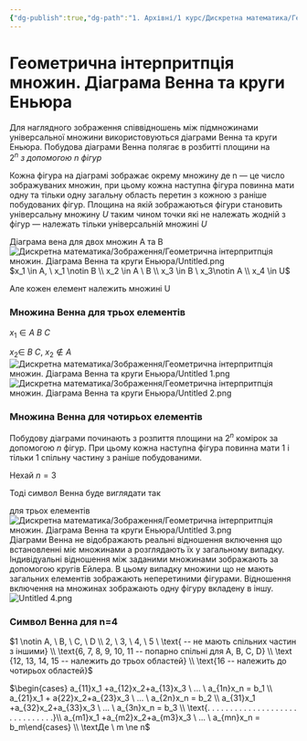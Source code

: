 ```yaml
---
{"dg-publish":true,"dg-path":"1. Архівні/1 курс/Дискретна математика/Геометрична інтерпритпція множин. Діаграма Венна та круги Еньюра.md","permalink":"/1-arhivni/1-kurs/diskretna-matematika/geometrichna-interpritpcziya-mnozhin-diagrama-venna-ta-krugi-enyura/"}
---
```


# Геометрична інтерпритпція множин. Діаграма Венна та круги Еньюра

Для наглядного зображення співвідношень між підмножинами універсальної множини використовуються діаграми Венна та круги Еньюра. Побудова діаграми Венна полягає в розбитті площини на $2^n \ з \ допомогою \ n \ фігур$

Кожна фігура на діаграмі зображає окрему множину де n — це число зображуваних множин, при цьому кожна наступна фігура повинна мати одну та тільки одну загальну область перетин з кожною з раніше побудованих фігур. Площина на якій зображаються фігури становить універсальну множину $U$  таким чином точки які не належать жодній з фігур — належать тільки універсальній множині $U$ 

Діаграма вена для двох множин А та В
![Дискретна математика/Зображення/Геометрична інтерпритпція множин. Діаграма Венна та круги Еньюра/Untitled.png](/img/user/%D0%9A%D0%BE%D0%BD%D1%81%D0%BF%D0%B5%D0%BA%D1%82%D0%B8/1.%20%D0%90%D1%80%D1%85%D1%96%D0%B2%D0%BD%D1%96/1%20%D0%BA%D1%83%D1%80%D1%81/%D0%94%D0%B8%D1%81%D0%BA%D1%80%D0%B5%D1%82%D0%BD%D0%B0%20%D0%BC%D0%B0%D1%82%D0%B5%D0%BC%D0%B0%D1%82%D0%B8%D0%BA%D0%B0/%D0%97%D0%BE%D0%B1%D1%80%D0%B0%D0%B6%D0%B5%D0%BD%D0%BD%D1%8F/%D0%93%D0%B5%D0%BE%D0%BC%D0%B5%D1%82%D1%80%D0%B8%D1%87%D0%BD%D0%B0%20%D1%96%D0%BD%D1%82%D0%B5%D1%80%D0%BF%D1%80%D0%B8%D1%82%D0%BF%D1%86%D1%96%D1%8F%20%D0%BC%D0%BD%D0%BE%D0%B6%D0%B8%D0%BD.%20%D0%94%D1%96%D0%B0%D0%B3%D1%80%D0%B0%D0%BC%D0%B0%20%D0%92%D0%B5%D0%BD%D0%BD%D0%B0%20%D1%82%D0%B0%20%D0%BA%D1%80%D1%83%D0%B3%D0%B8%20%D0%95%D0%BD%D1%8C%D1%8E%D1%80%D0%B0/Untitled.png)
$x_1 \in A, \ x_1 \notin B \\ x_2 \in A \ B \\ x_3 \in B \ x_3\notin A \\ x_4 \in U$

Але кожен елемент належить множині U

### Множина Венна для трьох елементів

$x_1 \in A \ B \ C$

$x_2 \in \ B \ C, \ x_2 \notin A$
![Дискретна математика/Зображення/Геометрична інтерпритпція множин. Діаграма Венна та круги Еньюра/Untitled 1.png](/img/user/%D0%9A%D0%BE%D0%BD%D1%81%D0%BF%D0%B5%D0%BA%D1%82%D0%B8/1.%20%D0%90%D1%80%D1%85%D1%96%D0%B2%D0%BD%D1%96/1%20%D0%BA%D1%83%D1%80%D1%81/%D0%94%D0%B8%D1%81%D0%BA%D1%80%D0%B5%D1%82%D0%BD%D0%B0%20%D0%BC%D0%B0%D1%82%D0%B5%D0%BC%D0%B0%D1%82%D0%B8%D0%BA%D0%B0/%D0%97%D0%BE%D0%B1%D1%80%D0%B0%D0%B6%D0%B5%D0%BD%D0%BD%D1%8F/%D0%93%D0%B5%D0%BE%D0%BC%D0%B5%D1%82%D1%80%D0%B8%D1%87%D0%BD%D0%B0%20%D1%96%D0%BD%D1%82%D0%B5%D1%80%D0%BF%D1%80%D0%B8%D1%82%D0%BF%D1%86%D1%96%D1%8F%20%D0%BC%D0%BD%D0%BE%D0%B6%D0%B8%D0%BD.%20%D0%94%D1%96%D0%B0%D0%B3%D1%80%D0%B0%D0%BC%D0%B0%20%D0%92%D0%B5%D0%BD%D0%BD%D0%B0%20%D1%82%D0%B0%20%D0%BA%D1%80%D1%83%D0%B3%D0%B8%20%D0%95%D0%BD%D1%8C%D1%8E%D1%80%D0%B0/Untitled%201.png)
![Дискретна математика/Зображення/Геометрична інтерпритпція множин. Діаграма Венна та круги Еньюра/Untitled 2.png](/img/user/%D0%9A%D0%BE%D0%BD%D1%81%D0%BF%D0%B5%D0%BA%D1%82%D0%B8/1.%20%D0%90%D1%80%D1%85%D1%96%D0%B2%D0%BD%D1%96/1%20%D0%BA%D1%83%D1%80%D1%81/%D0%94%D0%B8%D1%81%D0%BA%D1%80%D0%B5%D1%82%D0%BD%D0%B0%20%D0%BC%D0%B0%D1%82%D0%B5%D0%BC%D0%B0%D1%82%D0%B8%D0%BA%D0%B0/%D0%97%D0%BE%D0%B1%D1%80%D0%B0%D0%B6%D0%B5%D0%BD%D0%BD%D1%8F/%D0%93%D0%B5%D0%BE%D0%BC%D0%B5%D1%82%D1%80%D0%B8%D1%87%D0%BD%D0%B0%20%D1%96%D0%BD%D1%82%D0%B5%D1%80%D0%BF%D1%80%D0%B8%D1%82%D0%BF%D1%86%D1%96%D1%8F%20%D0%BC%D0%BD%D0%BE%D0%B6%D0%B8%D0%BD.%20%D0%94%D1%96%D0%B0%D0%B3%D1%80%D0%B0%D0%BC%D0%B0%20%D0%92%D0%B5%D0%BD%D0%BD%D0%B0%20%D1%82%D0%B0%20%D0%BA%D1%80%D1%83%D0%B3%D0%B8%20%D0%95%D0%BD%D1%8C%D1%8E%D1%80%D0%B0/Untitled%202.png)
### Множина Венна для чотирьох елементів

Побудову діаграми починають з розпиття площини на $2^n$ комірок за допомогою $n$ фігур. При цьому кожна наступна фігура повинна мати 1 і тільки 1 спільну частину з раніше побудованими.

Нехай $n=3$

Тоді символ Венна буде виглядати так

для трьох елементів
![Дискретна математика/Зображення/Геометрична інтерпритпція множин. Діаграма Венна та круги Еньюра/Untitled 3.png](/img/user/%D0%9A%D0%BE%D0%BD%D1%81%D0%BF%D0%B5%D0%BA%D1%82%D0%B8/1.%20%D0%90%D1%80%D1%85%D1%96%D0%B2%D0%BD%D1%96/1%20%D0%BA%D1%83%D1%80%D1%81/%D0%94%D0%B8%D1%81%D0%BA%D1%80%D0%B5%D1%82%D0%BD%D0%B0%20%D0%BC%D0%B0%D1%82%D0%B5%D0%BC%D0%B0%D1%82%D0%B8%D0%BA%D0%B0/%D0%97%D0%BE%D0%B1%D1%80%D0%B0%D0%B6%D0%B5%D0%BD%D0%BD%D1%8F/%D0%93%D0%B5%D0%BE%D0%BC%D0%B5%D1%82%D1%80%D0%B8%D1%87%D0%BD%D0%B0%20%D1%96%D0%BD%D1%82%D0%B5%D1%80%D0%BF%D1%80%D0%B8%D1%82%D0%BF%D1%86%D1%96%D1%8F%20%D0%BC%D0%BD%D0%BE%D0%B6%D0%B8%D0%BD.%20%D0%94%D1%96%D0%B0%D0%B3%D1%80%D0%B0%D0%BC%D0%B0%20%D0%92%D0%B5%D0%BD%D0%BD%D0%B0%20%D1%82%D0%B0%20%D0%BA%D1%80%D1%83%D0%B3%D0%B8%20%D0%95%D0%BD%D1%8C%D1%8E%D1%80%D0%B0/Untitled%203.png)
Діаграми Венна не відображають реальні відношення включення що встановленні міє множинами а розглядають їх у загальному випадку. Індивідуальні відношення між заданими множинами зображають за допомогою кругів Ейлера. В цьому випадку множини що не мають загальних елементів  зображають неперетиними фігурами. Відношення включення на множинах зображають одну фігуру вкладену в іншу.
![Untitled 4.png](/img/user/%D0%9A%D0%BE%D0%BD%D1%81%D0%BF%D0%B5%D0%BA%D1%82%D0%B8/1.%20%D0%90%D1%80%D1%85%D1%96%D0%B2%D0%BD%D1%96/1%20%D0%BA%D1%83%D1%80%D1%81/%D0%94%D0%B8%D1%81%D0%BA%D1%80%D0%B5%D1%82%D0%BD%D0%B0%20%D0%BC%D0%B0%D1%82%D0%B5%D0%BC%D0%B0%D1%82%D0%B8%D0%BA%D0%B0/%D0%97%D0%BE%D0%B1%D1%80%D0%B0%D0%B6%D0%B5%D0%BD%D0%BD%D1%8F/%D0%93%D0%B5%D0%BE%D0%BC%D0%B5%D1%82%D1%80%D0%B8%D1%87%D0%BD%D0%B0%20%D1%96%D0%BD%D1%82%D0%B5%D1%80%D0%BF%D1%80%D0%B8%D1%82%D0%BF%D1%86%D1%96%D1%8F%20%D0%BC%D0%BD%D0%BE%D0%B6%D0%B8%D0%BD.%20%D0%94%D1%96%D0%B0%D0%B3%D1%80%D0%B0%D0%BC%D0%B0%20%D0%92%D0%B5%D0%BD%D0%BD%D0%B0%20%D1%82%D0%B0%20%D0%BA%D1%80%D1%83%D0%B3%D0%B8%20%D0%95%D0%BD%D1%8C%D1%8E%D1%80%D0%B0/Untitled%204.png)
### Символ Венна для n=4

$1 \notin A, \ B, \ C, \ D \\ 2, \ 3, \ 4, \ 5 \ \text{ -- не мають спільних частин з іншими} \\ \text{6, 7, 8, 9, 10, 11 -- попарно спільні для A, B, C, D} \\ \text {12, 13, 14, 15 -- належить до трьох областей} \\ \text{16 -- належить до чотирьох областей}$

$\begin{cases} a_{11}x_1 +a_{12}x_2+a_{13}x_3 \ ... \ a_{1n}x_n = b_1 \\ a_{21}x_1 + a{22}x_2+a_{23}x_3 \ ... \ a_{2n}x_n = b_2 \\ a_{31}x_1 +a_{32}x_2+a_{33}x_3 \ ... \ a_{3n}x_n = b_3 \\ \text{. . . . . . . . . . . . . . . . . . . . . . . . . . . . . .}\\ a_{m1}x_1 +a_{m2}x_2+a_{m3}x_3 \ ... \ a_{mn}x_n = b_m\end{cases} \\ \textДе \ m \ne n$
